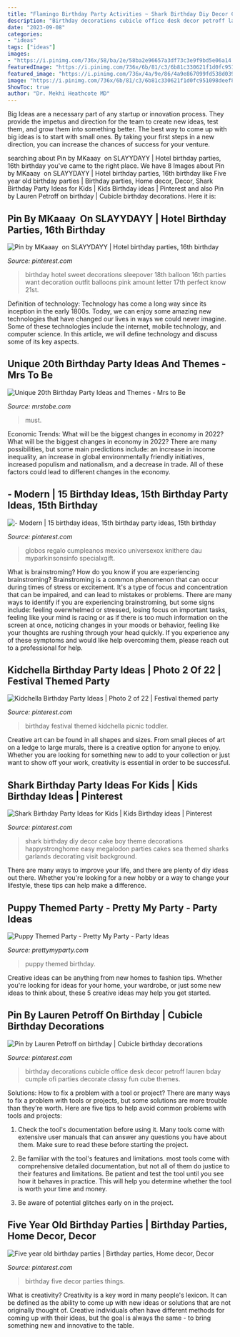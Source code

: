 ```yaml
---
title: "Flamingo Birthday Party Activities ~ Shark Birthday Diy Decor Cake Boy Theme Decorations Happystronghome Easy Megalodon Parties Cakes Sea Themed Sharks Garlands Decorating Visit Background"
description: "Birthday decorations cubicle office desk decor petroff lauren bday cumple ofi parties decorate classy fun cube themes"
date: "2023-09-08"
categories:
- "ideas"
tags: ["ideas"]
images:
- "https://i.pinimg.com/736x/58/ba/2e/58ba2e96657a3df73c3e9f9bd5e06a14.jpg"
featuredImage: "https://i.pinimg.com/736x/6b/81/c3/6b81c330621f1d0fc951098deef846d3.jpg"
featured_image: "https://i.pinimg.com/736x/4a/9e/86/4a9e867099fd538d0397a7f13513affc.jpg"
image: "https://i.pinimg.com/736x/6b/81/c3/6b81c330621f1d0fc951098deef846d3.jpg"
ShowToc: true
author: "Dr. Mekhi Heathcote MD"
---
```



Big Ideas are a necessary part of any startup or innovation process. They provide the impetus and direction for the team to create new ideas, test them, and grow them into something better. The best way to come up with big ideas is to start with small ones. By taking your first steps in a new direction, you can increase the chances of success for your venture.

	

		
searching about Pin by MKaaay ️ on SLAYYDAYY | Hotel birthday parties, 16th birthday you've came to the right place. We have 8 Images about Pin by MKaaay ️ on SLAYYDAYY | Hotel birthday parties, 16th birthday like Five year old birthday parties | Birthday parties, Home decor, Decor, Shark Birthday Party Ideas for Kids | Kids Birthday ideas | Pinterest and also Pin by Lauren Petroff on birthday | Cubicle birthday decorations. Here it is:
		
    
## Pin By MKaaay ️ On SLAYYDAYY | Hotel Birthday Parties, 16th Birthday

<img loading=lazy src="https://i.pinimg.com/736x/bb/e6/b6/bbe6b6fc7b5f36c39ab2aa39f1c458b5.jpg" onerror="this.onerror=null;this.src='https://tse2.mm.bing.net/th?id=OIP.UDnKAi6-wG5U7FT-UNxakwHaJ4&amp;pid=15.1';" alt="Pin by MKaaay ️ on SLAYYDAYY | Hotel birthday parties, 16th birthday">

_Source: pinterest.com_

>birthday hotel sweet decorations sleepover 18th balloon 16th parties want decoration outfit balloons pink amount letter 17th perfect know 21st. 

	

Definition of technology:
Technology has come a long way since its inception in the early 1800s. Today, we can enjoy some amazing new technologies that have changed our lives in ways we could never imagine. Some of these technologies include the internet, mobile technology, and computer science. In this article, we will define technology and discuss some of its key aspects.

    
## Unique 20th Birthday Party Ideas And Themes - Mrs To Be

<img loading=lazy src="http://mrstobe.com/wp-content/uploads/2020/07/20th-birthday-party-1324329610656455493.jpg" onerror="this.onerror=null;this.src='https://tse3.mm.bing.net/th?id=OIP.GTfJc4UF1ottPCOhn3QrPgHaLH&amp;pid=15.1';" alt="Unique 20th Birthday Party Ideas and Themes - Mrs to Be">

_Source: mrstobe.com_

>must. 

	

Economic Trends: What will be the biggest changes in economy in 2022?
What will be the biggest changes in economy in 2022? There are many possibilities, but some main predictions include: an increase in income inequality, an increase in global environmentally friendly initiatives, increased populism and nationalism, and a decrease in trade. All of these factors could lead to different changes in the economy.

    
## - Modern | 15 Birthday Ideas, 15th Birthday Party Ideas, 15th Birthday

<img loading=lazy src="https://i.pinimg.com/736x/58/ba/2e/58ba2e96657a3df73c3e9f9bd5e06a14.jpg" onerror="this.onerror=null;this.src='https://tse3.mm.bing.net/th?id=OIP.uVulEM9U1D1vjRM-a8wIRQHaJ3&amp;pid=15.1';" alt="- Modern | 15 birthday ideas, 15th birthday party ideas, 15th birthday">

_Source: pinterest.com_

>globos regalo cumpleanos mexico universexox knithere dau myparkinsonsinfo specialxgift. 

	

What is brainstroming?
How do you know if you are experiencing brainstroming? Brainstroming is a common phenomenon that can occur during times of stress or excitement. It's a type of focus and concentration that can be impaired, and can lead to mistakes or problems. There are many ways to identify if you are experiencing brainstroming, but some signs include: feeling overwhelmed or stressed, losing focus on important tasks, feeling like your mind is racing or as if there is too much information on the screen at once, noticing changes in your moods or behavior, feeling like your thoughts are rushing through your head quickly. If you experience any of these symptoms and would like help overcoming them, please reach out to a professional for help.

    
## Kidchella Birthday Party Ideas | Photo 2 Of 22 | Festival Themed Party

<img loading=lazy src="https://i.pinimg.com/736x/6b/81/c3/6b81c330621f1d0fc951098deef846d3.jpg" onerror="this.onerror=null;this.src='https://tse1.mm.bing.net/th?id=OIP.5_eZUNP62aAbvMO6FQSoIgHaLG&amp;pid=15.1';" alt="Kidchella Birthday Party Ideas | Photo 2 of 22 | Festival themed party">

_Source: pinterest.com_

>birthday festival themed kidchella picnic toddler. 

	

Creative art can be found in all shapes and sizes. From small pieces of art on a ledge to large murals, there is a creative option for anyone to enjoy. Whether you are looking for something new to add to your collection or just want to show off your work, creativity is essential in order to be successful.

    
## Shark Birthday Party Ideas For Kids | Kids Birthday Ideas | Pinterest

<img loading=lazy src="https://i.pinimg.com/736x/83/90/3f/83903f027b10f977464e107f6b13ce3b--shark-birthday-ideas-shark-birthday-cakes.jpg?b=t" onerror="this.onerror=null;this.src='https://tse1.mm.bing.net/th?id=OIP.sLAqEbvUD6k5P3YFdfOqxQHaKX&amp;pid=15.1';" alt="Shark Birthday Party Ideas for Kids | Kids Birthday ideas | Pinterest">

_Source: pinterest.com_

>shark birthday diy decor cake boy theme decorations happystronghome easy megalodon parties cakes sea themed sharks garlands decorating visit background. 

	

There are many ways to improve your life, and there are plenty of diy ideas out there. Whether you're looking for a new hobby or a way to change your lifestyle, these tips can help make a difference.

    
## Puppy Themed Party - Pretty My Party - Party Ideas

<img loading=lazy src="https://zolpwsuwoq-flywheel.netdna-ssl.com/wp-content/uploads/2020/09/puppy-themed-party-The-Birthday-Girl.jpg" onerror="this.onerror=null;this.src='https://tse3.mm.bing.net/th?id=OIP.wa2d4bZMt8NQm82ctZNBegHaLH&amp;pid=15.1';" alt="Puppy Themed Party - Pretty My Party - Party Ideas">

_Source: prettymyparty.com_

>puppy themed birthday. 

	

Creative ideas can be anything from new homes to fashion tips. Whether you're looking for ideas for your home, your wardrobe, or just some new ideas to think about, these 5 creative ideas may help you get started.

    
## Pin By Lauren Petroff On Birthday | Cubicle Birthday Decorations

<img loading=lazy src="https://i.pinimg.com/736x/4a/9e/86/4a9e867099fd538d0397a7f13513affc.jpg" onerror="this.onerror=null;this.src='https://tse2.mm.bing.net/th?id=OIP.3plmvMC067Edny43BlSF0gHaJ3&amp;pid=15.1';" alt="Pin by Lauren Petroff on birthday | Cubicle birthday decorations">

_Source: pinterest.com_

>birthday decorations cubicle office desk decor petroff lauren bday cumple ofi parties decorate classy fun cube themes. 

	

Solutions: How to fix a problem with a tool or project?
There are many ways to fix a problem with tools or projects, but some solutions are more trouble than they're worth. Here are five tips to help avoid common problems with tools and projects:
1. Check the tool's documentation before using it. Many tools come with extensive user manuals that can answer any questions you have about them. Make sure to read these before starting the project.

2. Be familiar with the tool's features and limitations. most tools come with comprehensive detailed documentation, but not all of them do justice to their features and limitations. Be patient and test the tool until you see how it behaves in practice. This will help you determine whether the tool is worth your time and money.

3. Be aware of potential glitches early on in the project.

    
## Five Year Old Birthday Parties | Birthday Parties, Home Decor, Decor

<img loading=lazy src="https://i.pinimg.com/736x/2a/19/56/2a195617901a841c0dcf7b93eff6e5f4.jpg" onerror="this.onerror=null;this.src='https://tse3.mm.bing.net/th?id=OIP.UHRclgKWnr2Bg0BLPDSaQgHaJ3&amp;pid=15.1';" alt="Five year old birthday parties | Birthday parties, Home decor, Decor">

_Source: pinterest.com_

>birthday five decor parties things. 

	

What is creativity?
Creativity is a key word in many people's lexicon. It can be defined as the ability to come up with new ideas or solutions that are not originally thought of. Creative individuals often have different methods for coming up with their ideas, but the goal is always the same - to bring something new and innovative to the table.

